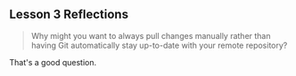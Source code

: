 ## Lesson 3 Reflections

> Why might you want to always pull changes manually rather than having Git
> automatically stay up-to-date with your remote repository?

That's a good question.
